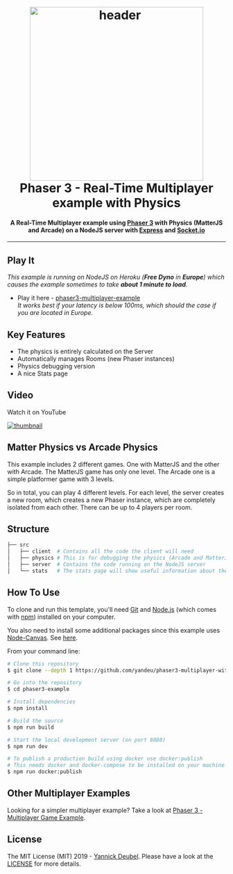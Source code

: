 <h1 align="center">
  <br>
  <a href="https://github.com/yandeu/phaser3-multiplayer-with-physics#readme"><img src="readme/phaser-with-nodejs.png" alt="header" width="400"></a>
  <br>
  Phaser 3 - Real-Time Multiplayer example with Physics
  <br>
</h1>

<h4 align="center">
A Real-Time Multiplayer example using <a href="https://phaser.io/" target="_blank" >Phaser 3</a> with Physics (MatterJS and Arcade) on a NodeJS server with <a href="https://expressjs.com/" target="_blank" >Express</a> and <a href="https://socket.io/" target="_blank" >Socket.io</a></h4>

---

## Play It

_This example is running on NodeJS on Heroku (**Free Dyno** in **Europe**) which causes the example sometimes to take **about 1 minute to load**._

- Play it here - [phaser3-multiplayer-example](http://phaser3-multiplayer-example.herokuapp.com/)  
  _It works best if your latency is below 100ms, which should the case if you are located in Europe._

## Key Features

- The physics is entirely calculated on the Server
- Automatically manages Rooms (new Phaser instances)
- Physics debugging version
- A nice Stats page

## Video

Watch it on YouTube

[![thumbnail](https://i.ytimg.com/vi/n8gJQEfA18s/hqdefault.jpg?sqp=-oaymwEZCNACELwBSFXyq4qpAwsIARUAAIhCGAFwAQ==&rs=AOn4CLCpxKgRIHTOZICjxwhdKSrtsIrOJw)](https://youtu.be/n8gJQEfA18s)

## Matter Physics vs Arcade Physics

This example includes 2 different games. One with MatterJS and the other with Arcade. The MatterJS game has only one level. The Arcade one is a simple platformer game with 3 levels.

So in total, you can play 4 different levels. For each level, the server creates a new room, which creates a new Phaser instance, which are completely isolated from each other. There can be up to 4 players per room.

## Structure

```bash
├── src
│   ├── client  # Contains all the code the client will need
│   ├── physics # This is for debugging the physics (Arcade and MatterJS)
│   ├── server  # Contains the code running on the NodeJS server
│   └── stats   # The stats page will show useful information about the server
```

## How To Use

To clone and run this template, you'll need [Git](https://git-scm.com) and [Node.js](https://nodejs.org/en/download/) (which comes with [npm](http://npmjs.com)) installed on your computer.

You also need to install some additional packages since this example uses [Node-Canvas](https://www.npmjs.com/package/canvas). See [here](https://www.npmjs.com/package/canvas#compiling).

From your command line:

```bash
# Clone this repository
$ git clone --depth 1 https://github.com/yandeu/phaser3-multiplayer-with-physics.git phaser3-example

# Go into the repository
$ cd phaser3-example

# Install dependencies
$ npm install

# Build the source
$ npm run build

# Start the local development server (on port 8080)
$ npm run dev

# To publish a production build using docker use docker:publish
# This needs docker and docker-compose to be installed on your machine
$ npm run docker:publish
```

## Other Multiplayer Examples

Looking for a simpler multiplayer example? Take a look at [Phaser 3 - Multiplayer Game Example](https://github.com/geckosio/phaser3-multiplayer-game-example).

## License

The MIT License (MIT) 2019 - [Yannick Deubel](https://github.com/yandeu). Please have a look at the [LICENSE](LICENSE) for more details.
